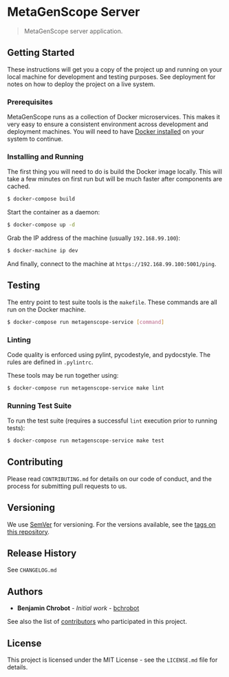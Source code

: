 # MetaGenScope Server

> MetaGenScope server application.

## Getting Started

These instructions will get you a copy of the project up and running on your local machine for development and testing purposes. See deployment for notes on how to deploy the project on a live system.

### Prerequisites

MetaGenScope runs as a collection of Docker microservices. This makes it very easy to ensure a consistent environment across development and deployment machines. You will need to have [Docker installed](https://docs.docker.com/engine/installation/) on your system to continue.

### Installing and Running

The first thing you will need to do is build the Docker image locally. This will take a few minutes on first run but will be much faster after components are cached.

```sh
$ docker-compose build
```

Start the container as a daemon:

```sh
$ docker-compose up -d
```

Grab the IP address of the machine (usually `192.168.99.100`):

```sh
$ docker-machine ip dev
```

And finally, connect to the machine at `https://192.168.99.100:5001/ping`.

## Testing

The entry point to test suite tools is the `makefile`. These commands are all run on the Docker machine.

```sh
$ docker-compose run metagenscope-service [command]
```

### Linting

Code quality is enforced using pylint, pycodestyle, and pydocstyle. The rules are defined in `.pylintrc`.

These tools may be run together using:

```sh
$ docker-compose run metagenscope-service make lint
```

### Running Test Suite

To run the test suite (requires a successful `lint` execution prior to running tests):

```sh
$ docker-compose run metagenscope-service make test
```

## Contributing

Please read `CONTRIBUTING.md` for details on our code of conduct, and the process for submitting pull requests to us.

## Versioning

We use [SemVer](http://semver.org/) for versioning. For the versions available, see the [tags on this repository][project-tags].

## Release History

See `CHANGELOG.md`

## Authors

* **Benjamin Chrobot** - _Initial work_ - [bchrobot](https://github.com/bchrobot)

See also the list of [contributors][contributors] who participated in this project.

## License

This project is licensed under the MIT License - see the `LICENSE.md` file for details.


[project-tags]: https://github.com/bchrobot/metagenscope-server/tags
[contributors]: https://github.com/bchrobot/metagenscope-server/contributors
